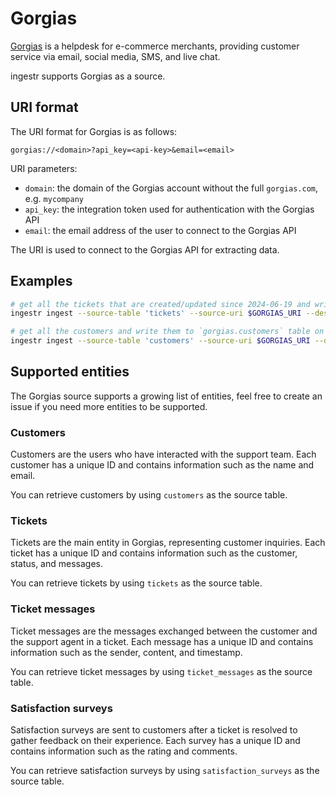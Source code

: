 # Gorgias
[Gorgias](https://www.gorgias.com/) is a helpdesk for e-commerce merchants, providing customer service via email, social media, SMS, and live chat.

ingestr supports Gorgias as a source.

## URI format
The URI format for Gorgias is as follows:

```plaintext
gorgias://<domain>?api_key=<api-key>&email=<email>
```

URI parameters:
- `domain`: the domain of the Gorgias account without the full `gorgias.com`, e.g. `mycompany`
- `api_key`: the integration token used for authentication with the Gorgias API
- `email`: the email address of the user to connect to the Gorgias API

The URI is used to connect to the Gorgias API for extracting data.

## Examples
```bash
# get all the tickets that are created/updated since 2024-06-19 and write them to `gorgias.ticket_messages` table on BigQuery
ingestr ingest --source-table 'tickets' --source-uri $GORGIAS_URI --dest-uri $BIGQUERY_URI --interval-start 2024-06-19  --dest-table 'gorgias.ticket_messages' --loader-file-format jsonl

# get all the customers and write them to `gorgias.customers` table on DuckDB
ingestr ingest --source-table 'customers' --source-uri $GORGIAS_URI --dest-uri duckdb:///gorgias.duckdb --interval-start 2024-01-01  --dest-table 'dest.customers'
```

## Supported entities
The Gorgias source supports a growing list of entities, feel free to create an issue if you need more entities to be supported.

### Customers
Customers are the users who have interacted with the support team. Each customer has a unique ID and contains information such as the name and email.

You can retrieve customers by using `customers` as the source table.

### Tickets
Tickets are the main entity in Gorgias, representing customer inquiries. Each ticket has a unique ID and contains information such as the customer, status, and messages.

You can retrieve tickets by using `tickets` as the source table.

### Ticket messages
Ticket messages are the messages exchanged between the customer and the support agent in a ticket. Each message has a unique ID and contains information such as the sender, content, and timestamp.

You can retrieve ticket messages by using `ticket_messages` as the source table.

### Satisfaction surveys
Satisfaction surveys are sent to customers after a ticket is resolved to gather feedback on their experience. Each survey has a unique ID and contains information such as the rating and comments.

You can retrieve satisfaction surveys by using `satisfaction_surveys` as the source table.



